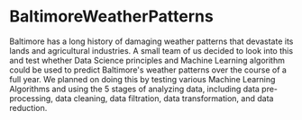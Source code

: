 # BaltimoreWeatherPatterns

Baltimore has a long history of damaging weather patterns that devastate its lands and agricultural industries. A small team of us decided to look into this and test whether Data Science principles and Machine Learning algorithm could be used to predict Baltimore's weather patterns over the course of a full year. We planned on doing this by testing various Machine Learning Algorithms and using the 5 stages of analyzing data, including data pre-processing, data cleaning, data filtration, data transformation, and data reduction.

